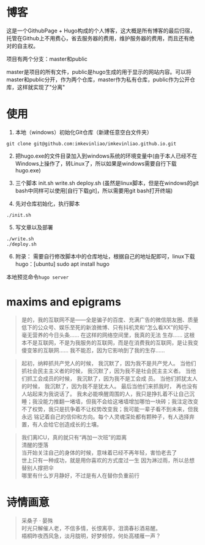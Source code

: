 # 博客
这是一个GithubPage + Hugo构成的个人博客，这大概是所有博客的最后归宿，托管在Github上不用费心，省去服务器的费用，维护服务器的费用，而且还有绝对的自主权。

项目有两个分支：master和public

master是项目的所有文件，public是hugo生成的用于显示的网站内容。可以将master和public分开，作为两个仓库，master作为私有仓库，public作为公开仓库，这样就实现了"分离"

# 使用

1. 本地（windows）初始化Git仓库（新建任意空白文件夹）   
```
git clone git@github.com:imkevinliao/imkevinliao.github.io.git
```

2. 把hugo.exe的文件目录加入到windows系统的环境变量中(由于本人已经不在Windows上操作了，转Linux了，所以如果是windows需要自行下载hugo.exe)

3. 三个脚本 init.sh write.sh deploy.sh (虽然是linux脚本，但是在windows的git bash中同样可以使用[自行下载git]，所以需要用git bash打开终端)
 
4. 先对仓库初始化，执行脚本
```
./init.sh 
```
5. 写文章以及部署
```
./write.sh
./deploy.sh 
```
6. 附录：
需要自行修改脚本中的仓库地址，根据自己的地址配即可，linux下载hugo：[ubuntu] sudo apt install hugo

本地预览命令`hugo server` 


# maxims and epigrams

> 是的，我的互联网不是——全是骗子的百度、充满广告的微信朋友圈、质量低下的公众号、娱乐至死的新浪微博、只有抖机灵和“怎么看XX”的知乎、毫无营养的今日头条…… 在这样的网络空间里，我真的无法
> 生存…… 这根本不是互联网，不是为我服务的互联网，而是在消费我的互联网，是让我变傻变笨的互联网…… 我不能忍，因为它影响到了我的生存……

> 起初，纳粹抓共产党人的时候， 我沉默了，因为我不是共产党人。 当他们抓社会民主主义者的时候， 我沉默了，因为我不是社会民主主义者。 当他们抓工会成员的时候， 我沉默了，因为我不是工会成 
> 员。 当他们抓犹太人的时候， 我沉默了，因为我不是犹太人。 最后当他们来抓我时， 再也没有人站起来为我说话了。
> 我未必能唤醒周围的人，我只是挣扎着不让自己沉睡；我没能力推翻一堵墙，但我不会给这堵墙增加哪怕一块砖；我注定改变不了权势，我只是抗争着不让权势改变我；我可能一辈子看不到未来，但我永远
> 铭记着自己的信仰和方向。每个人灵魂深处都有颗种子，有人选择弃置，有人会给它创造成长的土壤。

> 我们离ICU，真的就只有“再加一次班”的距离  
> 清醒的堕落    
> 当开始关注自己的身体的时候，意味着已经不再年轻，害怕老去了   
> 世上只有一种成功，就是用你喜欢的方式度过一生 因为淋过雨，所以总想替别人撑把伞   
> 哪里有什么岁月静好，不过是有人在替你负重前行   

# 诗情画意
> 采桑子 · 晏殊  
> 时光只解催人老，不信多情，长恨离亭，泪滴春衫酒易醒。  
> 梧桐昨夜西风急，淡月胧明，好梦频惊，何处高楼雁一声？ 

